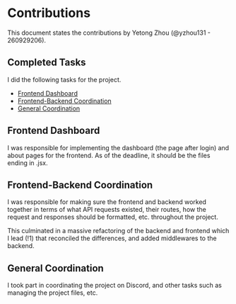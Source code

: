 # Contributions

This document states the contributions by Yetong Zhou (@yzhou131 - 260929206).

## Completed Tasks

I did the following tasks for the project.

- [Frontend Dashboard](#frontend-dashboard)
- [Frontend-Backend Coordination](#frontend-backend-coordination)
- [General Coordination](#general-coordination)

## Frontend Dashboard

I was responsible for implementing the dashboard (the page after login) and about pages for the frontend. As of the deadline, it should be the files ending in .jsx.

## Frontend-Backend Coordination

I was responsible for making sure the frontend and backend worked together in terms of what API requests existed, their routes, how the request and responses should be formatted, etc. throughout the project.

This culminated in a massive refactoring of the backend and frontend which I lead (!1) that reconciled the differences, and added middlewares to the backend.

## General Coordination

I took part in coordinating the project on Discord, and other tasks such as managing the project files, etc.